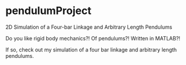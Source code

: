 # pendulumProject
2D Simulation of a Four-bar Linkage and Arbitrary Length Pendulums

Do you like rigid body mechanics?! Of pendulums?! Written in MATLAB?! 

If so, check out my simulation of a four bar linkage and arbitrary length pendulums. 
